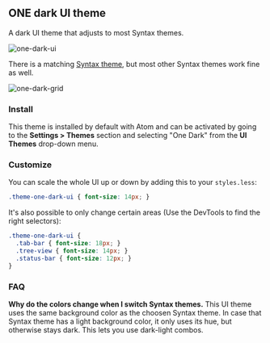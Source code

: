 ## ONE dark UI theme

A dark UI theme that adjusts to most Syntax themes.

![one-dark-ui](https://cloud.githubusercontent.com/assets/378023/6241915/00f2457a-b769-11e4-8230-6632668354b1.png)

There is a matching [Syntax theme](https://atom.io/themes/one-dark-syntax), but most other Syntax themes work fine as well.

![one-dark-grid](https://cloud.githubusercontent.com/assets/378023/6241914/00ef2c8c-b769-11e4-945a-bd7333dcf795.png)

### Install

This theme is installed by default with Atom and can be activated by going to the __Settings > Themes__ section and selecting "One Dark" from the __UI Themes__ drop-down menu.

### Customize

You can scale the whole UI up or down by adding this to your `styles.less`:

```css
.theme-one-dark-ui { font-size: 14px; }
```

It's also possible to only change certain areas (Use the DevTools to find the right selectors):

```css
.theme-one-dark-ui {
  .tab-bar { font-size: 18px; }
  .tree-view { font-size: 14px; }
  .status-bar { font-size: 12px; }
}
```

### FAQ

__Why do the colors change when I switch Syntax themes.__
This UI theme uses the same background color as the choosen Syntax theme. In case that Syntax theme has a light background color, it only uses its hue, but otherwise stays dark. This lets you use dark-light combos.
